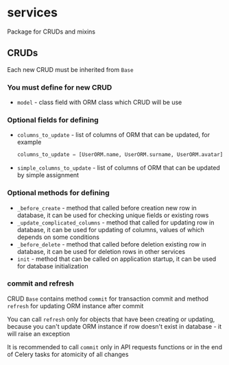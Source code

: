 # services

Package for CRUDs and mixins

## CRUDs

Each new CRUD must be inherited from `Base`

### You must define for new CRUD

* `model` - class field with ORM class which CRUD will be use

### Optional fields for defining

* `columns_to_update` - list of columns of ORM that can be updated, for example
  ```python
  columns_to_update = [UserORM.name, UserORM.surname, UserORM.avatar]
  ```
* `simple_columns_to_update` - list of columns of ORM that can be updated by simple assignment

### Optional methods for defining

* `_before_create` - method that called before creation new row in database, it can be used for checking unique fields or existing rows
* `_update_complicated_columns` - method that called for updating row in database, it can be used for updating of columns, values of which depends on some conditions
* `_before_delete` - method that called before deletion existing row in database, it can be used for deletion rows in other services
* `init` - method that can be called on application startup, it can be used for database initialization

### commit and refresh

CRUD `Base` contains method `commit` for transaction commit and method `refresh` for updating ORM instance after commit

You can call `refresh` only for objects that have been creating or updating, because you can't update ORM instance if row doesn't exist in database - it will raise an exception

It is recommended to call `commit` only in API requests functions or in the end of Celery tasks for atomicity of all changes
